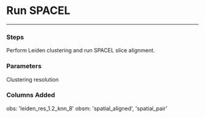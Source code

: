 # Run SPACEL
---

### Steps
Perform Leiden clustering and run SPACEL slice alignment.

### Parameters
Clustering resolution

### Columns Added
obs: 'leiden_res_1.2_knn_8'
obsm: 'spatial_aligned', 'spatial_pair'
